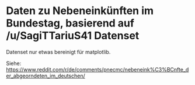 # Daten zu Nebeneinkünften im Bundestag, basierend auf /u/SagiTTariuS41 Datenset

Datenset nur etwas bereinigt für matplotlib.

Siehe: https://www.reddit.com/r/de/comments/pnecmc/nebeneink%C3%BCnfte_der_abgeorndeten_im_deutschen/
